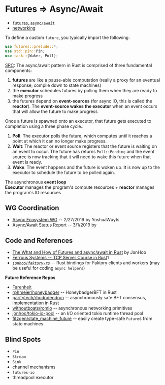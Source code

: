 # Futures => Async/Await

* [`futures`, `async/await`](./notes.md)
* [networking](./networking)

To define a custom `future`, you typically import the following:

```rust
use futures::prelude::*;
use std::pin::Pin;
use task::{Waker, Poll};
```

[SRC](https://boats.gitlab.io/blog/post/wakers-i/): The async/await pattern in Rust is comprised of three fundamental components:
1. **futures** are like a pause-able computation (really a proxy for an eventual response; compile down to state machines)
2. the **executor** schedules futures by polling them when they are ready to make progress
3. the futures depend on **event-sources** (for async IO, this is called the **reactor**). The **event-source wakes the executor** when an event occurs that will allow the future to make progress

Once a future is spawned onto an executor, that future gets executed to completion using a three phase cycle.:
1. **Poll**: The executor polls the future, which computes until it reaches a point at which it can no longer make progress.
2. **Wait**: The reactor or event source registers that the future is waiting on an event to occur. The future has returns `Poll::Pending` and the event source is now tracking that it will need to wake this future when that event is ready.
3. **Wake**: The event happens and the future is woken up. It is now up to the executor to schedule the future to be polled again.

The asynchronous **event loop** <br>
**Executor** manages the program's compute resources + **reactor** manages the program's IO resources

## WG Coordination

* [Async Ecosystem WG](https://blog.yoshuawuyts.com/async-ecosystem-wg/) -- 2/27/2019 by YoshuaWuyts
* [Async/Await Status Report](http://smallcultfollowing.com/babysteps/blog/2019/03/01/async-await-status-report/) -- 3/1/2019 by 

## Code and References

* [The What and How of Futures and async/await in Rust](https://www.youtube.com/watch?v=9_3krAQtD2k) by JonHoo
* [Ferrous Systems -- TCP Server Course in Rust](https://github.com/ferrous-systems/rust-three-days-course)1
* *[`jonhoo/faktory-rs`](https://github.com/jonhoo/faktory-rs)* -- Rust bindings for Faktory clients and workers (may be useful for coding `async helpers`)

**Future Reference Repos**
* [Farenheit](https://rust-lang-nursery.github.io/futures-rs/blog/2018/08/17/toykio.html)
* [rphmeier/honeybadger](https://github.com/rphmeier/honeybadger) -- HoneybadgerBFT in Rust
* [paritytech/rhododendron](https://github.com/paritytech/rhododendron) -- asynchronously safe BFT consensus, implementation in Rust
* [withoutboats/romio](https://github.com/withoutboats/romio) -- asynchronous networking primitives
* [jonhoo/tokio-io-pool](https://github.com/jonhoo/tokio-io-pool) -- an I/O oriented tokio runtime thread pool
* [fitzgen/state_machine_future](https://github.com/fitzgen/state_machine_future) -- easily create type-safe `Future`s from state machines

## Blind Spots
* `Pin`
* `Stream`
* `Sink`
* channel mechanisms
* `futures-io`
* threadpool executor